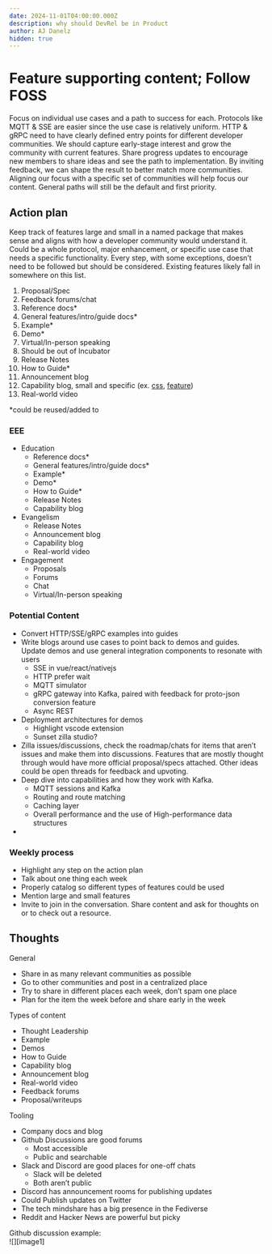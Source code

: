 ```yaml
---
date: 2024-11-01T04:00:00.000Z
description: why should DevRel be in Product
author: AJ Danelz
hidden: true
---
```


# Feature supporting content; Follow FOSS

Focus on individual use cases and a path to success for each. Protocols like MQTT & SSE are easier since the use case is relatively uniform. HTTP & gRPC need to have clearly defined entry points for different developer communities. We should capture early-stage interest and grow the community with current features. Share progress updates to encourage new members to share ideas and see the path to implementation. By inviting feedback, we can shape the result to better match more communities. Aligning our focus with a specific set of communities will help focus our content. General paths will still be the default and first priority.

## Action plan

Keep track of features large and small in a named package that makes sense and aligns with how a developer community would understand it. Could be a whole protocol, major enhancement, or specific use case that needs a specific functionality. Every step, with some exceptions, doesn’t need to be followed but should be considered. Existing features likely fall in somewhere on this list.

1. Proposal/Spec
2. Feedback forums/chat
3. Reference docs\*
4. General features/intro/guide docs\*
5. Example\*
6. Demo\*
7. Virtual/In-person speaking
8. Should be out of Incubator
9. Release Notes
10. How to Guide\*
11. Announcement blog
12. Capability blog, small and specific (ex. [css](https://dev.to/francescovetere/css-trick-transition-from-height-0-to-auto-21de), [feature](https://dev.to/this-is-learning/the-most-upvoted-visual-studio-code-feature-4heh))
13. Real-world video

\*could be reused/added to

### EEE

- Education
  - Reference docs\*
  - General features/intro/guide docs\*
  - Example\*
  - Demo\*
  - How to Guide\*
  - Release Notes
  - Capability blog
- Evangelism
  - Release Notes
  - Announcement blog
  - Capability blog
  - Real-world video
- Engagement
  - Proposals
  - Forums
  - Chat
  - Virtual/In-person speaking

### Potential Content

- Convert HTTP/SSE/gRPC examples into guides
- Write blogs around use cases to point back to demos and guides. Update demos and use general integration components to resonate with users
  - SSE in vue/react/nativejs
  - HTTP prefer wait
  - MQTT simulator
  - gRPC gateway into Kafka, paired with feedback for proto-json conversion feature
  - Async REST
- Deployment architectures for demos
  - Highlight vscode extension
  - Sunset zilla studio?
- Zilla issues/discussions, check the roadmap/chats for items that aren’t issues and make them into discussions. Features that are mostly thought through would have more official proposal/specs attached. Other ideas could be open threads for feedback and upvoting.
- Deep dive into capabilities and how they work with Kafka.
  - MQTT sessions and Kafka
  - Routing and route matching
  - Caching layer
  - Overall performance and the use of High-performance data structures
-

### Weekly process

- Highlight any step on the action plan
- Talk about one thing each week
- Properly catalog so different types of features could be used
- Mention large and small features
- Invite to join in the conversation. Share content and ask for thoughts on or to check out a resource.

## Thoughts

General

- Share in as many relevant communities as possible
- Go to other communities and post in a centralized place
- Try to share in different places each week, don’t spam one place
- Plan for the item the week before and share early in the week

Types of content

- Thought Leadership
- Example
- Demos
- How to Guide
- Capability blog
- Announcement blog
- Real-world video
- Feedback forums
- Proposal/writeups

Tooling

- Company docs and blog
- Github Discussions are good forums
  - Most accessible
  - Public and searchable
- Slack and Discord are good places for one-off chats
  - Slack will be deleted
  - Both aren’t public
- Discord has announcement rooms for publishing updates
- Could Publish updates on Twitter
- The tech mindshare has a big presence in the Fediverse
- Reddit and Hacker News are powerful but picky

Github discussion example:  
![][image1]
